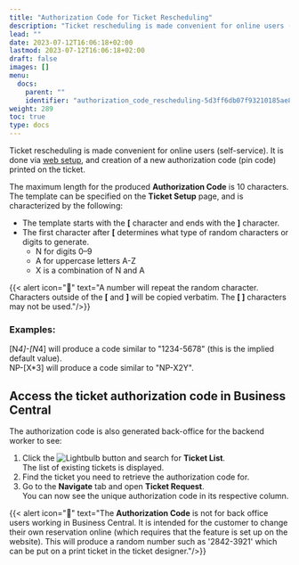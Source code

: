 ```yaml
---
title: "Authorization Code for Ticket Rescheduling"
description: "Ticket rescheduling is made convenient for online users (self-service). It is done via web setup and creation of a new authorization code (pin code) printed on the ticket."
lead: ""
date: 2023-07-12T16:06:18+02:00
lastmod: 2023-07-12T16:06:18+02:00
draft: false
images: []
menu:
  docs:
    parent: ""
    identifier: "authorization_code_rescheduling-5d3ff6db07f93210185ae897a41eaf60"
weight: 289
toc: true
type: docs
---
```


Ticket rescheduling is made convenient for online users (self-service). It is done via [<ins>web setup<ins>](../howto/ChangeTicketReservation.md), and creation of a new authorization code (pin code) printed on the ticket.

The maximum length for the produced **Authorization Code** is 10 characters. The template can be specified on the **Ticket Setup** page, and is characterized by the following:  

- The template starts with the **[** character and ends with the **]** character.  
- The first character after **[** determines what type of random characters or digits to generate.  
    - N for digits 0–9  
    - A for uppercase letters A-Z        
    - X is a combination of N and A  

{{< alert icon="📝" text="A number will repeat the random character. Characters outside of the <b>[</b> and <b>]</b> will be copied verbatim. The <b>[ ]</b> characters may not be used."/>}}

### Examples:

[N*4]-[N*4] will produce a code similar to "1234-5678" (this is the implied default value).  
NP-[X*3] will produce a code similar to "NP-X2Y".  

## Access the ticket authorization code in Business Central

The authorization code is also generated back-office for the backend worker to see:

1. Click the ![Lightbulb](Lightbulb_icon.PNG) button and search for **Ticket List**.     
   The list of existing tickets is displayed.  
2. Find the ticket you need to retrieve the authorization code for.
3. Go to the **Navigate** tab and open **Ticket Request**.         
   You can now see the unique authorization code in its respective column. 

{{< alert icon="📝" text="The <b>Authorization Code</b> is not for back office users working in Business Central. It is intended for the customer to change their own reservation online (which requires that the feature is set up on the website). This will produce a random number such as '2842-3921' which can be put on a print ticket in the ticket designer."/>}}